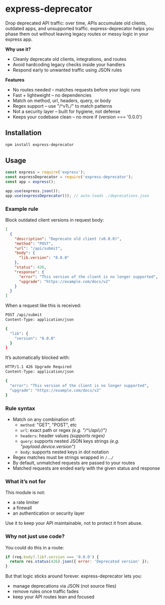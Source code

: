 # express-deprecator

Drop deprecated API traffic: over time, APIs accumulate old clients, outdated apps, and unsupported traffic. express-deprecator helps you phase them out without leaving legacy routes or messy logic in your express app.

**Why use it?**
 * Cleanly deprecate old clients, integrations, and routes
 * Avoid hardcoding legacy checks inside your handlers
 * Respond early to unwanted traffic using JSON rules

**Features**
* No routes needed – matches requests before your logic runs
* Fast + lightweight – no dependencies
* Match on method, url, headers, query, or body
* Regex support – use "/^v1\\./" to match patterns
* Not a security layer – built for hygiene, not defense
* Keeps your codebase clean – no more if (version === '0.0.0')

## Installation

```bash
npm install express-deprecator
```

## Usage

```js
const express = require('express');
const expressDeprecator = require('express-deprecator');
const app = express();

app.use(express.json());
app.use(expressDeprecator()); // auto-loads ./deprecations.json
```

### Example rule

Block outdated client versions in request body:

```json
[
  {
    "description": "Deprecate old client (v0.0.0)",
    "method": "POST",
    "url": "/api/submit",
    "body": {
      "lib.version": "0.0.0"
    },
    "status": 426,
    "response": {
      "error": "This version of the client is no longer supported",
      "upgrade": "https://example.com/docs/v2"
    }
  }
]
```

When a request like this is received:

```bash
POST /api/submit
Content-Type: application/json

{
  "lib": {
    "version": "0.0.0"
  }
}
```

It’s automatically blocked with:

```bash
HTTP/1.1 426 Upgrade Required
Content-Type: application/json

{
  "error": "This version of the client is no longer supported",
  "upgrade": "https://example.com/docs/v2"
}
```

### Rule syntax

* Match on any combination of:
  * `method`: "GET", "POST", etc
  * `url`: exact path or regex _(e.g. "/^\\/api\\//")_
  * `headers`: header values _(supports regex)_
  * `query`: supports nested JSON keys strings _(e.g. "payload.device.version")_
  * `body`: supports nested keys in dot notation
* Regex matches must be strings wrapped in `/`...`/`
* By default, unmatched requests are passed to your routes
* Matched requests are ended early with the given status and response

### What it’s not for

This module is not:
* a rate limiter
* a firewall
* an authentication or security layer

Use it to keep your API maintainable, not to protect it from abuse.

### Why not just use code?

You could do this in a route:

```js
if (req.body?.lib?.version === '0.0.0') {
  return res.status(426).json({ error: 'Deprecated version' });
}
```

But that logic sticks around forever. express-deprecator lets you:
* manage deprecations via JSON (not source files)
* remove rules once traffic fades
* keep your API routes lean and focused